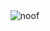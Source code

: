 ㅤㅤㅤㅤㅤㅤㅤㅤㅤㅤㅤㅤㅤㅤㅤㅤㅤㅤ![noof](https://yt3.ggpht.com/4fHlzmmJswHMIrKiLm-NP47zWhUeh7mAsZd0USNMtyLdq8lMfEXoXvy6yKm-_G1uqpwq36gYmEkU=s288-c-fcrop64=1,00000000ffffffff-rw-nd-v1) 
